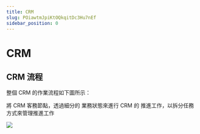 ```yaml
---
title: CRM
slug: POiawtmJpiKtOQkqitDc3Hu7nEf
sidebar_position: 0
---
```



# CRM

## CRM 流程

整個 CRM 的作業流程如下圖所示：

將 CRM 客務節點，透過細分的 業務狀態來進行 CRM 的 推進工作，以拆分任務方式來管理推進工作

<img src="/assets/A9Libe0HHoiK5VxU1PjcSUpinad.png" src-width="744" src-height="616" align="center"/>

